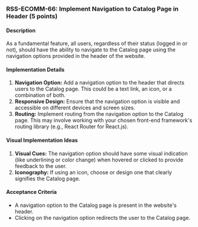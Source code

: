 ### RSS-ECOMM-66: Implement Navigation to Catalog Page in Header (5 points)

#### Description
As a fundamental feature, all users, regardless of their status (logged in or not), should have the ability to navigate to the Catalog page using the navigation options provided in the header of the website.

#### Implementation Details
1. **Navigation Option:** Add a navigation option to the header that directs users to the Catalog page. This could be a text link, an icon, or a combination of both.
2. **Responsive Design:** Ensure that the navigation option is visible and accessible on different devices and screen sizes.
3. **Routing:** Implement routing from the navigation option to the Catalog page. This may involve working with your chosen front-end framework's routing library (e.g., React Router for React.js).

#### Visual Implementation Ideas
1. **Visual Cues:** The navigation option should have some visual indication (like underlining or color change) when hovered or clicked to provide feedback to the user.
2. **Iconography:** If using an icon, choose or design one that clearly signifies the Catalog page.

#### Acceptance Criteria
- A navigation option to the Catalog page is present in the website's header.
- Clicking on the navigation option redirects the user to the Catalog page.

